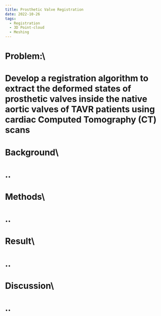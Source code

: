 ```yaml
---
title: Prosthetic Valve Registration
date: 2022-10-26
tags:
  - Registration
  - 3D Point-cloud
  - Meshing
---
```


# **Problem:**\
# Develop a registration algorithm to extract the deformed states of prosthetic valves inside the native aortic valves of TAVR patients using cardiac Computed Tomography (CT) scans
<!--more-->

# **Background**\
# ..

# **Methods**\
# ..

# **Result**\
# ..

# **Discussion**\
# ..


